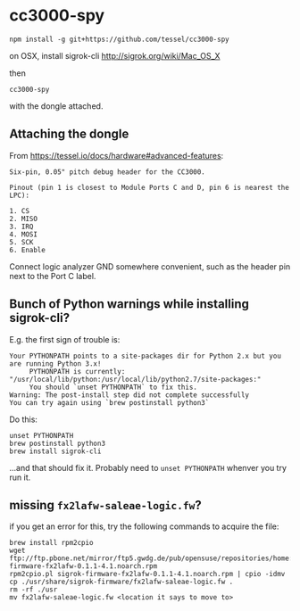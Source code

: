 # cc3000-spy

```
npm install -g git+https://github.com/tessel/cc3000-spy
```

on OSX, install sigrok-cli <http://sigrok.org/wiki/Mac_OS_X>

then

```
cc3000-spy
```

with the dongle attached.


## Attaching the dongle

From <https://tessel.io/docs/hardware#advanced-features>:

```
Six-pin, 0.05" pitch debug header for the CC3000.

Pinout (pin 1 is closest to Module Ports C and D, pin 6 is nearest the LPC):

1. CS
2. MISO
3. IRQ
4. MOSI
5. SCK
6. Enable
```

Connect logic analyzer GND somewhere convenient, such as the header pin next to the Port C label.


## Bunch of Python warnings while installing sigrok-cli?


E.g. the first sign of trouble is:

```
Your PYTHONPATH points to a site-packages dir for Python 2.x but you are running Python 3.x!
     PYTHONPATH is currently: "/usr/local/lib/python:/usr/local/lib/python2.7/site-packages:"
     You should `unset PYTHONPATH` to fix this.
Warning: The post-install step did not complete successfully
You can try again using `brew postinstall python3`
```

Do this:

```
unset PYTHONPATH
brew postinstall python3
brew install sigrok-cli
```

…and that should fix it. Probably need to `unset PYTHONPATH` whenver you try run it.

## missing `fx2lafw-saleae-logic.fw`?

if you get an error for this, try the following commands to acquire the file:

```
brew install rpm2cpio
wget ftp://ftp.pbone.net/mirror/ftp5.gwdg.de/pub/opensuse/repositories/home:/Heinervdm:/sigrok/openSUSE_Tumbleweed/noarch/sigrok-firmware-fx2lafw-0.1.1-4.1.noarch.rpm
rpm2cpio.pl sigrok-firmware-fx2lafw-0.1.1-4.1.noarch.rpm | cpio -idmv
cp ./usr/share/sigrok-firmware/fx2lafw-saleae-logic.fw .
rm -rf ./usr
mv fx2lafw-saleae-logic.fw <location it says to move to>
```
